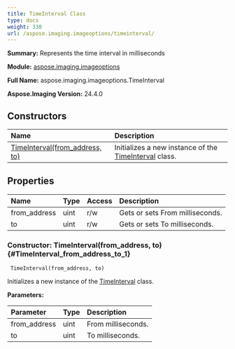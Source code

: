 ```yaml
---
title: TimeInterval Class
type: docs
weight: 330
url: /aspose.imaging.imageoptions/timeinterval/
---
```


**Summary:** Represents the time interval in milliseconds

**Module:** [aspose.imaging.imageoptions](/imaging/python-net/aspose.imaging.imageoptions/)

**Full Name:** aspose.imaging.imageoptions.TimeInterval

**Aspose.Imaging Version:** 24.4.0

## **Constructors**
| **Name** | **Description** |
| :- | :- |
| [TimeInterval(from_address, to)](#TimeInterval_from_address_to_1) | Initializes a new instance of the [TimeInterval](/imaging/python-net/aspose.imaging.imageoptions/timeinterval/) class. |
## **Properties**
| **Name** | **Type** | **Access** | **Description** |
| :- | :- | :- | :- |
| from_address | uint | r/w | Gets or sets From milliseconds. |
| to | uint | r/w | Gets or sets To milliseconds. |


### Constructor: TimeInterval(from_address, to) {#TimeInterval_from_address_to_1}


```
 TimeInterval(from_address, to) 
```

Initializes a new instance of the [TimeInterval](/imaging/python-net/aspose.imaging.imageoptions/timeinterval/) class.

**Parameters:**

| Parameter | Type | Description |
| :- | :- | :- |
| from_address | uint | From milliseconds. |
| to | uint | To milliseconds. |

